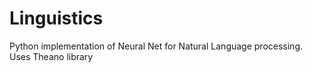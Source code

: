 # Linguistics

Python implementation of Neural Net for Natural Language processing.
Uses Theano library
